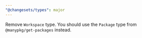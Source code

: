 ```yaml
---
"@changesets/types": major
---
```


Remove `Workspace` type. You should use the `Package` type from `@manypkg/get-packages` instead.

